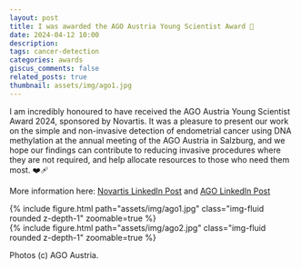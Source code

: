 ```yaml
---
layout: post
title: I was awarded the AGO Austria Young Scientist Award 🌟
date: 2024-04-12 10:00
description: 
tags: cancer-detection
categories: awards
giscus_comments: false
related_posts: true
thumbnail: assets/img/ago1.jpg
---
```


I am incredibly honoured to have received the AGO Austria Young Scientist Award 2024, sponsored by Novartis. It was a pleasure to present our work on the simple and non-invasive detection of endometrial cancer using DNA methylation at the annual meeting of the AGO Austria in Salzburg, and we hope our findings can contribute to reducing invasive procedures where they are not required, and help allocate resources to those who need them most. ❤️‍🩹

More information here: [Novartis LinkedIn Post](https://www.linkedin.com/feed/update/urn:li:activity:7185909002709397504/) and [AGO LinkedIn Post](https://www.linkedin.com/feed/update/urn:li:activity:7184507622283173888/)


<div class="row mt-3">
    <div class="col-sm mt-3 mt-md-0">
        {% include figure.html path="assets/img/ago1.jpg" class="img-fluid rounded z-depth-1" zoomable=true %}
    </div>
    <div class="col-sm mt-3 mt-md-0">
        {% include figure.html path="assets/img/ago2.jpg" class="img-fluid rounded z-depth-1" zoomable=true %}
    </div>
</div>

Photos (c) AGO Austria.